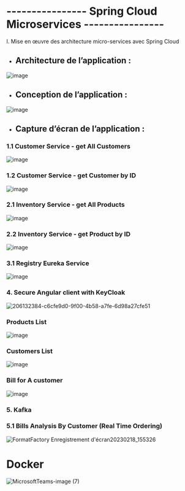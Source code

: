 # ---------------- Spring Cloud Microservices ----------------


I.	Mise en œuvre des architecture micro-services avec Spring Cloud

  * ##  Architecture de l’application :

![image](https://user-images.githubusercontent.com/79708292/206131983-57efaab1-f499-4edc-98a4-bd56ab3d89af.png)

 
 * ##   Conception de l’application :
 
![image](https://user-images.githubusercontent.com/79708292/206132027-b5568a4f-fdcc-4c4a-b705-93f1883495a1.png)



 *  ##  Capture d’écran de l’application :


 ###      1.1 Customer Service - get All Customers

![image](https://user-images.githubusercontent.com/79708292/206134546-09c2559d-f50f-4861-9318-141891b002d5.png)

 ###      1.2  Customer Service - get Customer by ID

![image](https://user-images.githubusercontent.com/79708292/206134804-42b58cef-7cf7-42f0-97a5-bdbed0f737f0.png)

 ###      2.1  Inventory Service - get All Products

![image](https://user-images.githubusercontent.com/79708292/206135031-6db2a62c-0e8c-4692-b99c-e5bf24f3d6a3.png)

 ###      2.2   Inventory Service - get Product by ID

![image](https://user-images.githubusercontent.com/79708292/206135199-13410d1b-00fc-45bc-be8e-04730f3de25a.png)

###       3.1   Registry Eureka Service
       
 ![image](https://user-images.githubusercontent.com/79708292/206138048-293f1a86-2a56-4a8e-beb6-ce026f095667.png)
 ###       4.  Secure Angular client with KeyCloak 
 
 ![206132384-c6cfe9d0-9f00-4b58-a7fe-6d98a27cfe51](https://user-images.githubusercontent.com/79708292/219870933-598039c8-9f0b-4866-9aa2-86169b1bdf02.png)

 ###   Products List
![image](https://user-images.githubusercontent.com/79708292/206041748-ef143fcd-6c77-47d5-85d1-aa95ce430796.png)

 ###  Customers List
![image](https://user-images.githubusercontent.com/79708292/206041833-9ea7fa1e-0765-4491-a1a7-228f31a7eb26.png)

 ###  Bill for A customer
![image](https://user-images.githubusercontent.com/79708292/206042085-6d935f2b-92cf-4752-8952-540a2eae291a.png)

 ### 5. Kafka
 
### 5.1 Bills Analysis By Customer (Real Time Ordering)

![FormatFactory Enregistrement d'écran20230218_155326](https://user-images.githubusercontent.com/79708292/219872752-d70a4867-5a66-4aee-aa5e-56d5d5a98bc8.gif)

# Docker
![MicrosoftTeams-image (7)](https://user-images.githubusercontent.com/79708292/219878518-bfe7139f-5922-463c-9c56-f191ab50486d.png)

